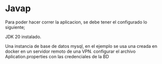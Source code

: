 # Javap


Para poder hacer correr la aplicacion, se debe tener el configurado lo siguiente;

JDK 20 instalado.

Una instancia de base de datos mysql, en el ejemplo se usa una creada en docker en un servidor remoto de una VPN.
configurar el archivo Aplication.properties con las credenciales de la BD
